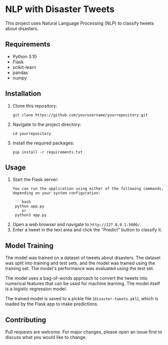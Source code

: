 # NLP with Disaster Tweets

This project uses Natural Language Processing (NLP) to classify tweets about disasters.

## Requirements

- Python 3.10
- Flask
- scikit-learn
- pandas
- numpy

## Installation

1. Clone this repository:
    ```
    git clone https://github.com/yourusername/yourrepository.git
    ```
2. Navigate to the project directory:
    ```
    cd yourrepository
    ```
3. Install the required packages:
    ```
    pip install -r requirements.txt
    ```

## Usage

1. Start the Flask server:
    ```
    You can run the application using either of the following commands, depending on your system configuration:

     ```bash
     python app.py
        or 
     python3 app.py
     ```
2. Open a web browser and navigate to `http://127.0.0.1:5000/`.
3. Enter a tweet in the text area and click the "Predict" button to classify it.

## Model Training

The model was trained on a dataset of tweets about disasters. The dataset was split into training and test sets, and the model was trained using the training set. The model's performance was evaluated using the test set.

The model uses a bag-of-words approach to convert the tweets into numerical features that can be used for machine learning. The model itself is a logistic regression model.

The trained model is saved to a pickle file (`disaster-tweets.pkl`), which is loaded by the Flask app to make predictions.

## Contributing

Pull requests are welcome. For major changes, please open an issue first to discuss what you would like to change.
